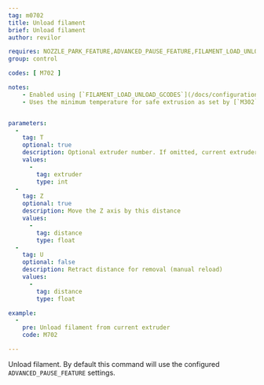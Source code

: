 ```yaml
---
tag: m0702
title: Unload filament
brief: Unload filament
author: revilor

requires: NOZZLE_PARK_FEATURE,ADVANCED_PAUSE_FEATURE,FILAMENT_LOAD_UNLOAD_GCODES
group: control

codes: [ M702 ]

notes:
    - Enabled using [`FILAMENT_LOAD_UNLOAD_GCODES`](/docs/configuration/configuration.html#advanced-pause).
    - Uses the minimum temperature for safe extrusion as set by [`M302`](/docs/gcode/M302.html).


parameters:
  -
    tag: T
    optional: true
    description: Optional extruder number. If omitted, current extruder (or ALL extruders with [`FILAMENT_UNLOAD_ALL_EXTRUDERS`](/docs/configuration/configuration.html#advanced-pause)).
    values:
      -
        tag: extruder
        type: int
  -
    tag: Z
    optional: true
    description: Move the Z axis by this distance
    values:
      -
        tag: distance
        type: float
  -
    tag: U
    optional: false
    description: Retract distance for removal (manual reload)
    values:
      -
        tag: distance
        type: float

example:
  -
    pre: Unload filament from current extruder
    code: M702

---
```


Unload filament. By default this command will use the configured `ADVANCED_PAUSE_FEATURE` settings.
